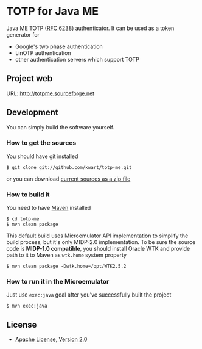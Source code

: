 # TOTP for Java ME

Java ME TOTP ([RFC 6238](http://tools.ietf.org/html/rfc6238)) authenticator. It can be used as a token generator for
 * Google's two phase authentication
 * LinOTP authentication
 * other authentication servers which support TOTP

## Project web

URL: http://totpme.sourceforge.net

## Development

You can simply build the software yourself.

### How to get the sources

You should have [git](http://git-scm.com/) installed

	$ git clone git://github.com/kwart/totp-me.git

or you can download [current sources as a zip file](https://github.com/kwart/totp-me/archive/master.zip)

### How to build it

You need to have [Maven](http://maven.apache.org/) installed

	$ cd totp-me
	$ mvn clean package

This default build uses Microemulator API implementation to simplify the build process, but it's only MIDP-2.0
implementation. To be sure the source code is __MIDP-1.0 compatible__, you should install Oracle WTK and provide
path to it to Maven as `wtk.home` system property

	$ mvn clean package -Dwtk.home=/opt/WTK2.5.2

### How to run it in the Microemulator

Just use `exec:java` goal after you've successfully built the project

	$ mvn exec:java

## License

* [Apache License, Version 2.0](http://www.apache.org/licenses/LICENSE-2.0)
